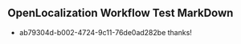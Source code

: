 ## OpenLocalization Workflow Test MarkDown
* ab79304d-b002-4724-9c11-76de0ad282be 
thanks!<!--HONumber=Mar16_HO2-->
